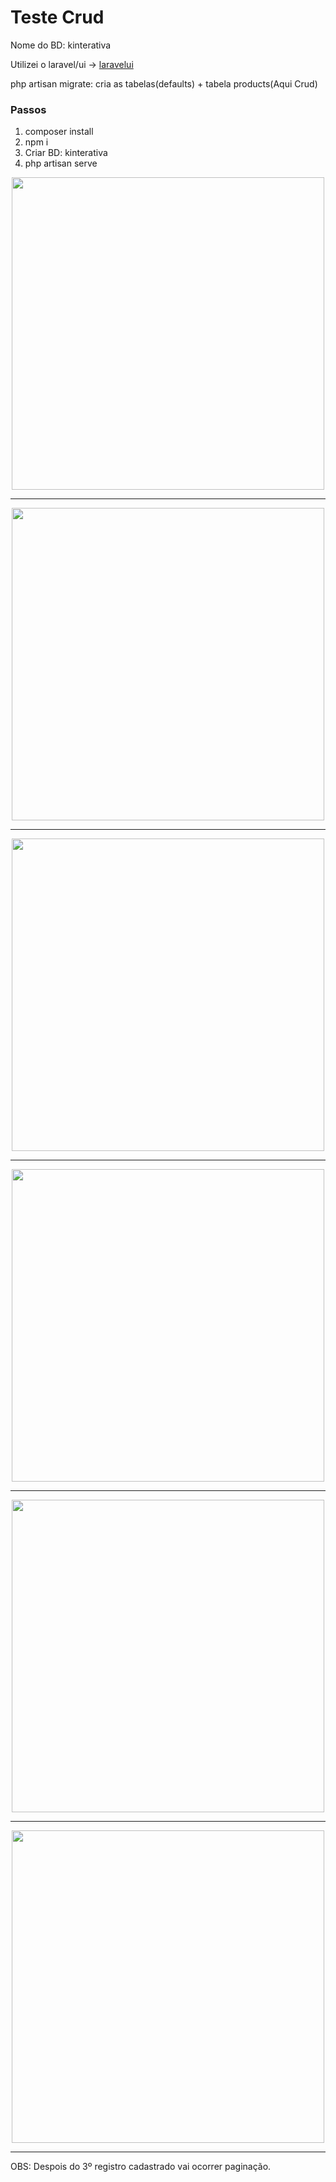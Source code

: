 # Teste Crud

Nome do BD: kinterativa

Utilizei o laravel/ui -> [laravelui](https://github.com/laravel/ui)

php artisan migrate: cria as tabelas(defaults) + tabela products(Aqui Crud)

### Passos
1. composer install
2. npm i
3. Criar BD: kinterativa 
4. php artisan serve

<div align="center">
<img src="https://user-images.githubusercontent.com/12189352/154075440-24dcaebe-3209-45da-9824-f65358523ab9.jpg" width="500px"/>
</div>
<hr />
<div align="center">
<img src="https://user-images.githubusercontent.com/12189352/154075706-35dad27e-4ede-40f6-8e99-2b94875dd8ad.jpg" width="500px"/>
</div>
<hr />
<div align="center">
<img src="https://user-images.githubusercontent.com/12189352/154075955-0b2cdde9-ecaa-43e6-b733-1ad0f91cb629.jpg" width="500px"/>
</div>
<hr />
<div align="center">
<img src="https://user-images.githubusercontent.com/12189352/154076039-bfa9f637-ddf6-404a-9803-3abe24d69824.jpg" width="500px"/>
</div>
<hr />
<div align="center">
<img src="https://user-images.githubusercontent.com/12189352/154076189-d4a83c33-97af-4ad4-a5d7-498f81e256cf.jpg" width="500px"/>
</div>
<hr />
<div align="center">
<img src="https://user-images.githubusercontent.com/12189352/154076263-94515329-3905-4860-b42a-fcec24b8fce3.jpg" width="500px"/>
</div>
<hr />    

OBS: Despois do 3º registro cadastrado vai ocorrer paginação.
